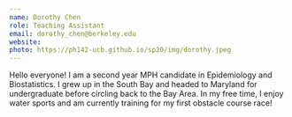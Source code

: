 ```yaml
---
name: Dorothy Chen
role: Teaching Assistant
email: dorothy_chen@berkeley.edu
website: 
photo: https://ph142-ucb.github.io/sp20/img/dorothy.jpeg
---
```


Hello everyone! I am a second year MPH candidate in Epidemiology and Biostatistics. I grew up in the South Bay and headed to Maryland for undergraduate before circling back to the Bay Area. In my free time, I enjoy water sports and am currently training for my first obstacle course race!


